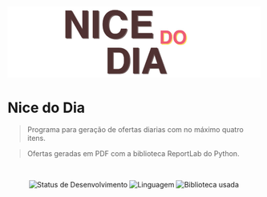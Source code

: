 <img src="https://github.com/danielpaulo199/Nice-do-Dia/blob/master/git-files/Nice%20do%20dia%20icon.JPG" title="Nice do Dia" alt="Nice do Dia icon">
<br>

# Nice do Dia
> Programa para geração de ofertas diarias com no máximo quatro itens.

> Ofertas geradas em PDF com a biblioteca ReportLab do Python.
<br>

<p align="center">
<img alt="Status de Desenvolvimento" src="https://img.shields.io/badge/Status-Desenvolvimento-yellow">
<img alt="Linguagem" src="https://img.shields.io/badge/Linguagem-Python-blue">
<img alt="Biblioteca usada" src="https://img.shields.io/badge/Biblioteca-ReportLab-red">
</p>

